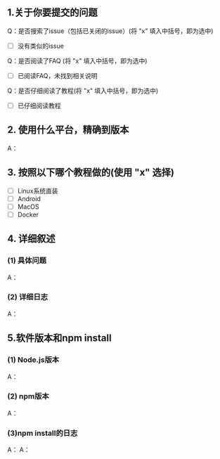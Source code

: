 <!--
反馈前请阅读

- 常见问题： https://github.com/EvineDeng/jd-base/wiki/FAQ
- 使用教程： https://github.com/EvineDeng/jd-base/wiki/%E4%BD%BF%E7%94%A8%E6%95%99%E7%A8%8B
- 请先在 issues 页面搜索你的问题，包括已关闭的issue，很可能已被解决。
-->

<!-- 这是隐藏的信息 -->
<!-- 👆这样括起来的信息将被隐藏，填写时注意不要写在里面。 -->

<!-- 点击编辑器上方的 preview 可预览效果 -->

<!--
⚠️请_完整_填写以下模板描述问题，否则反馈将会被系统关闭。
⚠️请_完整_填写以下模板描述问题，否则反馈将会被系统关闭。
⚠️请_完整_填写以下模板描述问题，否则反馈将会被系统关闭。
⚠️请_完整_填写以下模板描述问题，否则反馈将会被系统关闭。
⚠️请_完整_填写以下模板描述问题，否则反馈将会被系统关闭。
⚠️请_完整_填写以下模板描述问题，否则反馈将会被系统关闭。
⚠️请_完整_填写以下模板描述问题，否则反馈将会被系统关闭。
⚠️请_完整_填写以下模板描述问题，否则反馈将会被系统关闭。
⚠️请_完整_填写以下模板描述问题，否则反馈将会被系统关闭。
⚠️请_完整_填写以下模板描述问题，否则反馈将会被系统关闭。

（重要事情已经说了十遍😅）
-->

## 1.关于你要提交的问题

Q：是否搜索了issue（包括已关闭的issue）(将 "x" 填入中括号，即为选中)
- [ ] 没有类似的issue

Q：是否阅读了FAQ (将 "x" 填入中括号，即为选中)
- [ ] 已阅读FAQ，未找到相关说明

Q：是否仔细阅读了教程(将 "x" 填入中括号，即为选中)
- [ ] 已仔细阅读教程 

## 2. 使用什么平台，精确到版本
A：

## 3. 按照以下哪个教程做的(使用 "x" 选择)
- [ ] Linux系统直装
- [ ] Android
- [ ] MacOS
- [ ] Docker

## 4. 详细叙述
### (1) 具体问题
A：

### (2) 详细日志
A：


<!-- 如果是运行以jd_开头并以.sh结尾的脚本，在日志出存在错误，需要额外提供以下信息 -->
<!-- 如果是运行以jd_开头并以.sh结尾的脚本，在日志出存在错误，需要额外提供以下信息 -->
<!-- 如果是运行以jd_开头并以.sh结尾的脚本，在日志出存在错误，需要额外提供以下信息 -->
## 5.软件版本和npm install
### (1) Node.js版本
<!-- 输入 node -v 或 nodejs -v 可查看 -->
A：

### (2) npm版本
<!-- 输入 npm -v 可查看 -->
A：

### (3)npm install的日志
<!-- 在scripts文件夹下运行npm install 的日志-->
A：
A：
